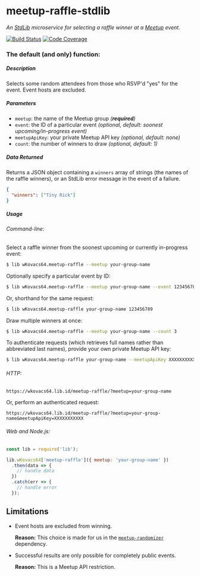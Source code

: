 # meetup-raffle-stdlib

_An [StdLib][stdlib] microservice for selecting a raffle winner at a
[Meetup][meetup] event._

[![Build Status][travis-image]][travis-url]
[![Code Coverage][coverage-image]][coverage-url]

### The default (and only) function:

##### Description

Selects some random attendees from those who RSVP'd "yes" for the event. Event
hosts are excluded.

##### Parameters

* `meetup`: the name of the Meetup group _(**required**)_
* `event`: the ID of a particular event _(optional, default: soonest
  upcoming/in-progress event)_
* `meetupApiKey`: your private Meetup API key _(optional, default: none)_
* `count`: the number of winners to draw _(optional, default: 1)_

##### Data Returned

Returns a JSON object containing a `winners` array of strings (the names of the
raffle winners), or an StdLib error message in the event of a failure.

```json
{
  "winners": ["Tiny Rick"]
}
```

##### Usage

###### Command-line:

Select a raffle winner from the soonest upcoming or currently in-progress event:

```bash
$ lib wKovacs64.meetup-raffle --meetup your-group-name
```

Optionally specify a particular event by ID:

```bash
$ lib wKovacs64.meetup-raffle --meetup your-group-name --event 123456789
```

Or, shorthand for the same request:

```bash
$ lib wKovacs64.meetup-raffle your-group-name 123456789
```

Draw multiple winners at once:

```bash
$ lib wKovacs64.meetup-raffle --meetup your-group-name --count 3
```

To authenticate requests (which retrieves full names rather than abbreviated
last names), provide your own private Meetup API key:

```bash
$ lib wKovacs64.meetup-raffle your-group-name --meetupApiKey XXXXXXXXXXX
```

###### HTTP:

```http
https://wkovacs64.lib.id/meetup-raffle/?meetup=your-group-name
```

Or, perform an authenticated request:

```http
https://wkovacs64.lib.id/meetup-raffle/?meetup=your-group-name&meetupApiKey=XXXXXXXXXXX
```

###### Web and Node.js:

```js
const lib = require('lib');

lib.wKovacs64['meetup-raffle']({ meetup: 'your-group-name' })
  .then(data => {
    // handle data
  })
  .catch(err => {
    // handle error
  });
```

## Limitations

* Event hosts are excluded from winning.

  **Reason:** This choice is made for us in the
  [`meetup-randomizer`][meetup-randomizer] dependency.

* Successful results are only possible for completely public events.

  **Reason:** This is a Meetup API restriction.

[meetup]: https://www.meetup.com
[stdlib]: https://stdlib.com
[travis-image]: https://img.shields.io/travis/wKovacs64/meetup-raffle-stdlib.svg?style=flat-square
[travis-url]: https://travis-ci.org/wKovacs64/meetup-raffle-stdlib
[coverage-image]: https://img.shields.io/coveralls/wKovacs64/meetup-raffle-stdlib.svg?style=flat-square
[coverage-url]: https://coveralls.io/github/wKovacs64/meetup-raffle-stdlib
[meetup-randomizer]: https://github.com/durancristhian/meetup-randomizer

